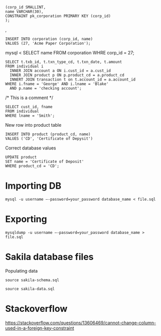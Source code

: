 ```CREATE TABLE corporation 
(corp_id SMALLINT, 
name VARCHAR(30), 
CONSTRAINT pk_corporation PRIMARY KEY (corp_id) 
);
```
,

```
INSERT INTO corporation (corp_id, name) 
VALUES (27, 'Acme Paper Corporation'); 
```

mysql < SELECT name FROM corporation WHRE corp_id = 27; 

```
SELECT t.txb_id, t.txn_type_cd, t.txn_date, t.amount 
FROM individual i 
  INNER JOIN account a ON i.cust_id = a.cust_id 
  INNER JOIN product p ON p.product_cd = a.product_cd 
  INNERT JOIN transaction t on t.account_id = a.account_id 
WHERE i.fname = 'George' AND i.lname = 'Blake'
  AND p.name = 'checking account'; 
 ```
 
  /* This is a comment */
  
  ```
  SELECT cust_id, fname 
  FROM individual 
  WHERE lname = 'Smith'; 
  ```

New row into product table 
```
INSERT INTO product (product_cd, name)
VALUES ('CD', 'Certificate of Depysit')
```
Correct database values 
```
UPDATE product 
SET name = 'Certificate of Deposit'
WHERE product_cd = 'CD'; 
```

# Importing DB 
```
mysql -u username –-password=your_password database_name < file.sql 
```

# Exporting
```
mysqldump -u username –-password=your_password database_name > file.sql
```

# Sakila database files 
Populating data 
```
source sakila-schema.sql
```
```
source sakila-data.sql
```

# Stackoverflow
https://stackoverflow.com/questions/13606469/cannot-change-column-used-in-a-foreign-key-constraint 
